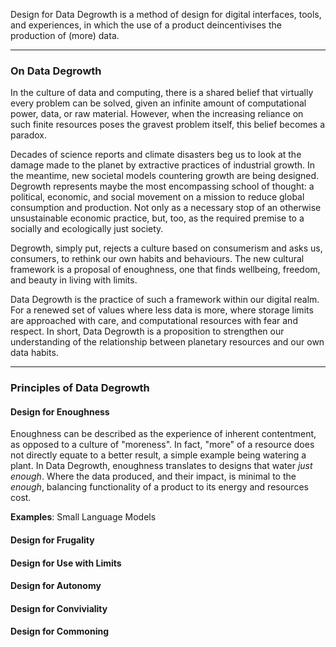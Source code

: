 Design for Data Degrowth is a method of design for digital interfaces, tools, and experiences, in which the use of a product deincentivises the production of (more) data.

---
### On Data Degrowth
In the culture of data and computing, there is a shared belief that virtually every problem can be solved, given an infinite amount of computational power, data, or raw material. However, when the increasing reliance on such finite resources poses the gravest problem itself, this belief becomes a paradox.

Decades of science reports and climate disasters beg us to look at the damage made to the planet by extractive practices of industrial growth. In the meantime, new societal models countering growth are being designed. Degrowth represents maybe the most encompassing school of thought: a political, economic, and social movement on a mission to reduce global consumption and production. Not only as a necessary stop of an otherwise unsustainable economic practice, but, too, as the required premise to a socially and ecologically just society.

Degrowth, simply put, rejects a culture based on consumerism and asks us, consumers, to rethink our own habits and behaviours. The new cultural framework is a proposal of enoughness, one that finds wellbeing, freedom, and beauty in living with limits.

Data Degrowth is the practice of such a framework within our digital realm. For a renewed set of values where less data is more, where storage limits are approached with care, and computational resources with fear and respect. In short, Data Degrowth is a proposition to strengthen our understanding of the relationship between planetary resources and our own data habits.

---
### Principles of Data Degrowth
#### Design for Enoughness
Enoughness can be described as the experience of inherent contentment, as opposed to a culture of "moreness". In fact, "more" of a resource does not directly equate to a better result, a simple example being watering a plant. In Data Degrowth, enoughness translates to designs that water *just enough*. Where the data produced, and their impact, is minimal to the *enough*, balancing functionality of a product to its energy and resources cost.

**Examples**: Small Language Models
#### Design for Frugality
#### Design for Use with Limits
#### Design for Autonomy
#### Design for Conviviality
#### Design for Commoning




